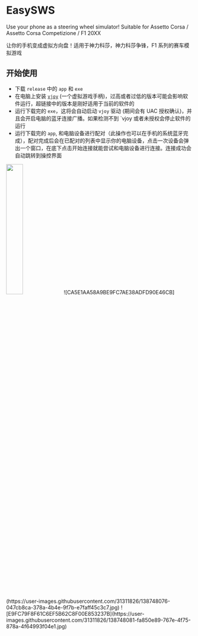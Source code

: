 # EasySWS

Use your phone as a steering wheel simulator! Suitable for Assetto Corsa / Assetto Corsa Competizione / F1 20XX

让你的手机变成虚拟方向盘！适用于神力科莎，神力科莎争锋，F1 系列的赛车模拟游戏

## 开始使用

* 下载 `release` 中的 `app` 和 `exe` 
* 在电脑上安装 [`vjoy`](https://github.com/jshafer817/vJoy) (一个虚拟游戏手柄)，过高或者过低的版本可能会影响软件运行，超链接中的版本是刚好适用于当前的软件的
* 运行下载完的 `exe`，这将会自动启动 `vjoy` 驱动 (期间会有 UAC 授权确认)，并且会开启电脑的蓝牙连接广播。如果检测不到 `vjoy 或者未授权会停止软件的运行
* 运行下载完的 `app`, 和电脑设备进行配对（此操作也可以在手机的系统蓝牙完成），配对完成后会在已配对的列表中显示你的电脑设备，点击一次设备会弹出一个窗口，在底下点击开始连接就能尝试和电脑设备进行连接。连接成功会自动跳转到操控界面

<img src="https://user-images.githubusercontent.com/31311826/138748056-659b0b1c-9c33-47fe-99fe-8b26e3b1ae24.jpg" height = 30% width = 30%>
![CA5E1AA58A9BE9FC7AE38ADFD90E46CB](https://user-images.githubusercontent.com/31311826/138748076-047cb8ca-378a-4b4e-9f7b-e7faff45c3c7.jpg)
![E9FC79F8F61C6EF5B62C8F00E853237B](https://user-images.githubusercontent.com/31311826/138748081-fa850e89-767e-4f75-878a-4f64993f04e1.jpg)
